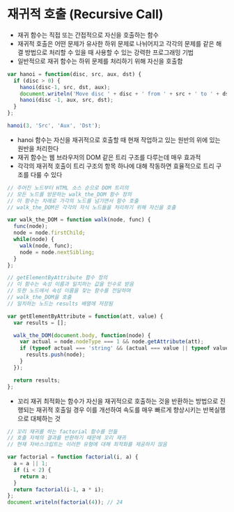 # 재귀적 호출 \(Recursive Call\)

* 재귀 함수는 직접 또는 간접적으로 자신을 호출하는 함수
* 재귀적 호출은 어떤 문제가 유사한 하위 문제로 나뉘어지고 각각의 문제를 같은 해결 방법으로 처리할 수 있을 때 사용할 수 있는 강력한 프로그래밍 기법
* 일반적으로 재귀 함수는 하위 문제를 처리하기 위해 자신을 호출함

```javascript
var hanoi = function(disc, src, aux, dst) {
  if (disc > 0) {
    hanoi(disc-1, src, dst, aux);
    document.writeln('Move disc ' + disc + ' from ' + src + ' to ' + dst);
    hanoi(disc -1, aux, src, dst);
  }
};

hanoi(3, 'Src', 'Aux', 'Dst');
```

* hanoi 함수는 자신을 재귀적으로 호출할 때 현재 작업하고 있는 원반의 위에 있는 원반을 처리한다
* 재귀 함수는 웹 브라우저의 DOM 같은 트리 구조를 다루는데 매우 효과적
* 각각의 재귀적 호출이 트리 구조의 항목 하나에 대해 작동하면 효율적으로 트리 구조를 다룰 수 있다

```javascript
// 주어진 노드부터 HTML 소스 순으로 DOM 트리의
// 모든 노드를 방문하는 walk_the_DOM 함수 정의
// 이 함수는 차례로 가각의 노드를 넘기면서 함수 호출
// walk_the_DOM은 각각의 자식 노드들을 처리하기 위해 자신을 호출

var walk_the_DOM = function walk(node, func) {
  func(node);
  node = node.firstChild;
  while(node) {
    walk(node, func);
    node = node.nextSibling;
  }
};

// getElementByAttribute 함수 정의
// 이 함수는 속성 이름과 일치하는 값을 인수로 받음
// 또한 노드에서 속성 이름을 찾는 함수를 전달하며
// walk_the_DOM을 호출
// 일치하는 노드는 results 배열에 저장됨

var getElementByAttribute = function(att, value) {
  var results = [];

  walk_the_DOM(document.body, function(node) {
    var actual = node.nodeType === 1 && node.getAttribute(att);
    if (typeof actual === 'string' && (actual === value || typeof value !== 'string')) {
      results.push(node);
    }
  });

  return results;
};
```

* 꼬리 재귀 최적화는 함수가 자신을 재귀적으로 호출하는 것을 반환하는 방법으로 진행되는 재귀적 호출일 경우 이를 개선하여 속도를 매우 빠르게 향상시키는 반복실행으로 대체하는 것

```javascript
// 꼬리 재귀를 하는 factorial 함수를 만듦
// 호출 자체의 결과를 반환하기 때문에 꼬리 재귀
// 현재 자바스크립트는 이러한 유형에 대해 최적화를 제공하지 않음

var factorial = function factorial(i, a) {
  a = a || 1;
  if (i < 2) {
    return a;
  }
  return factorial(i-1, a * i);
};
document.writeln(factorial(4)); // 24
```

